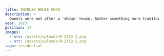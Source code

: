 ```yaml
---
title: SHIRLEY HOUSE CHCH
description: >
  Owners were not after a 'showy' house. Rather something more traditional and robust
year: 2023
position: 17
images:
  - src: /assets/uploads/R-2313-1.png
  - src: /assets/uploads/R-2313-2.png
tags: residential
---
```




